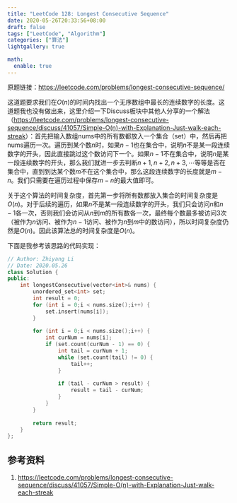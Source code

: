 ```yaml
---
title: "LeetCode 128: Longest Consecutive Sequence"
date: 2020-05-26T20:33:56+08:00
draft: false
tags: ["LeetCode", "Algorithm"]
categories: ["算法"]
lightgallery: true

math:
  enable: true
---
```


原题链接：<https://leetcode.com/problems/longest-consecutive-sequence/>

这道题要求我们在$O(n)$的时间内找出一个无序数组中最长的连续数字的长度。这道题我也没有做出来，这里介绍一下Discuss板块中其他人分享的一个解法（<https://leetcode.com/problems/longest-consecutive-sequence/discuss/41057/Simple-O(n)-with-Explanation-Just-walk-each-streak>）：首先把输入数组nums中的所有数都放入一个集合（set）中，然后再把nums遍历一次。遍历到某个数$n$时，如果$n-1$也在集合中，说明$n$不是某一段连续数字的开头，因此直接跳过这个数访问下一个。如果$n-1$不在集合中，说明$n$是某一段连续数字的开头，那么我们就进一步去判断$n+1, n+2, n+3, \cdots$等等是否在集合中，直到到达某个数$m$不在这个集合中，那么这段连续数字的长度就是$m-n$。我们只需要在遍历过程中保存$m-n$的最大值即可。

关于这个算法的时间复杂度，首先第一步将所有数都放入集合的时间复杂度是$O(n)$。对于后续的遍历，如果$n$不是某一段连续数字的开头，我们只会访问$n$和$n-1$各一次，否则我们会访问从$n$到$m$的所有数各一次，最终每个数最多被访问3次（被作为$n$访问、被作为$n-1$访问、被作为$n$到$m$中的数访问），所以时间复杂度仍然是$O(n)$。因此该算法总的时间复杂度是$O(n)$。

下面是我参考该思路的代码实现：

```cpp
// Author: Zhiyang Li
// Date: 2020.05.26
class Solution {
public:
    int longestConsecutive(vector<int>& nums) {
        unordered_set<int> set;
        int result = 0;
        for (int i = 0;i < nums.size();i++) {
            set.insert(nums[i]);
        }
        
        for (int i = 0;i < nums.size();i++) {
            int curNum = nums[i];
            if (set.count(curNum - 1) == 0) {
                int tail = curNum + 1;
                while (set.count(tail) != 0) {
                    tail++;
                }
                
                if (tail - curNum > result) {
                    result = tail - curNum;
                }
            }
        }
        
        return result;
    }
};
```

## 参考资料

1. <https://leetcode.com/problems/longest-consecutive-sequence/discuss/41057/Simple-O(n)-with-Explanation-Just-walk-each-streak>
